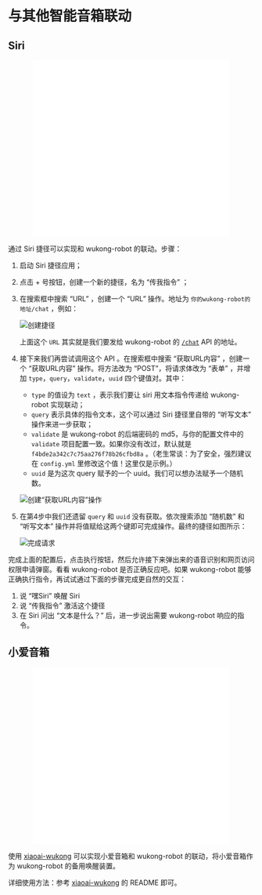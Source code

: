 # 与其他智能音箱联动

## Siri

<center>
    <iframe src="//player.bilibili.com/player.html?aid=653231978&bvid=BV1yY4y1y7oW&cid=1044940521&page=1" scrolling="no" border="0" frameborder="no" framespacing="0"  width="80%" height="360px" allowfullscreen="true"> </iframe>
</center>

通过 Siri 捷径可以实现和 wukong-robot 的联动。步骤：

1. 启动 Siri 捷径应用；
2. 点击 + 号按钮，创建一个新的捷径，名为 “传我指令” ；
3. 在搜索框中搜索 “URL” ，创建一个 “URL” 操作。地址为 `你的wukong-robot的地址/chat` ，例如：

    ![创建捷径](https://hahack-1253537070.cos.ap-chengdu.myqcloud.com/images/wukong-docs/siri-step1.jpeg)

   上面这个 `URL` 其实就是我们要发给 wukong-robot 的 [`/chat`](/api?id=对话) API 的地址。

4. 接下来我们再尝试调用这个 API 。在搜索框中搜索 “获取URL内容” ，创建一个 “获取URL内容” 操作。将方法改为 “POST”，将请求体改为 “表单” ，并增加 `type`，`query`，`validate`，`uuid` 四个键值对。其中：
    - `type` 的值设为 `text` ，表示我们要让 siri 用文本指令传递给 wukong-robot 实现联动；
    - `query` 表示具体的指令文本，这个可以通过 Siri 捷径里自带的 “听写文本” 操作来进一步获取；
    - `validate` 是 wukong-robot 的后端密码的 md5，与你的配置文件中的 `validate` 项目配置一致。如果你没有改过，默认就是 `f4bde2a342c7c75aa276f78b26cfbd8a` 。（老生常谈：为了安全，强烈建议在 `config.yml` 里修改这个值！这里仅是示例。）
    - `uuid` 是为这次 query 赋予的一个 uuid。我们可以想办法赋予一个随机数。

    ![创建“获取URL内容”操作](https://hahack-1253537070.cos.ap-chengdu.myqcloud.com/images/wukong-docs/siri-step1.5.jpeg)

5. 在第4步中我们还遗留 `query` 和 `uuid` 没有获取。依次搜索添加 “随机数” 和 “听写文本” 操作并将值赋给这两个键即可完成操作。最终的捷径如图所示：

    ![完成请求](https://hahack-1253537070.cos.ap-chengdu.myqcloud.com/images/wukong-docs/siri-step2.jpeg)

完成上面的配置后，点击执行按钮，然后允许接下来弹出来的语音识别和网页访问权限申请弹窗。看看 wukong-robot 是否正确反应吧。如果 wukong-robot 能够正确执行指令，再试试通过下面的步骤完成更自然的交互：

1. 说 “嘿Siri” 唤醒 Siri
2. 说 “传我指令” 激活这个捷径
3. 在 Siri 问出 “文本是什么？” 后，进一步说出需要 wukong-robot 响应的指令。

## 小爱音箱

<center>
    <iframe src="//player.bilibili.com/player.html?aid=823393163&bvid=BV1eg4y1b75Y&cid=1051938483&page=1" scrolling="no" border="0" frameborder="no" framespacing="0"  width="80%" height="360px" allowfullscreen="true"> </iframe>
</center>

使用 [xiaoai-wukong](https://github.com/wzpan/xiaoai-wukong) 可以实现小爱音箱和 wukong-robot 的联动，将小爱音箱作为 wukong-robot 的备用唤醒装置。

详细使用方法：参考 [xiaoai-wukong](https://github.com/wzpan/xiaoai-wukong) 的 README 即可。